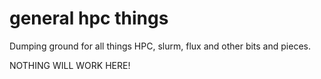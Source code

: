 # general hpc things

Dumping ground for all things HPC, slurm, flux and other bits and pieces.

NOTHING WILL WORK HERE!


